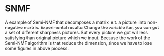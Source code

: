 # SNMF
A example of Semi-NMF that decomposes a  matrix, e.t. a picture, into non-negative martrix.
Experimental results:
Change the variable iter, you can get a set of different sharpness pictures. But every picture we got will less  satisfying 
than original picture which we input.
Because the work of the Semi-NMF algorithm is that reduce the dimension, since we have to lose some figures in above process.
